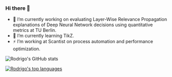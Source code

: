 ### Hi there 👋

- 🔭 I’m currently working on evaluating Layer-Wise Relevance Propagation explanations of Deep Neural Network decisions using quantitative metrics at TU Berlin.
- 🌱 I’m currently learning TikZ.
- ⚡ I’m working at Scantist on process automation and performance optimization.

![Rodrigo's GitHub stats](https://github-readme-stats.vercel.app/api?username=rodrigobdz&show_icons=true&count_private=true&theme=vue)

[![Rodrigo's top languages](https://github-readme-stats.vercel.app/api/top-langs/?username=rodrigobdz&hide=jupyter%20notebook&layout=compact)](https://github.com/rodrigobdz)

<!--
**rodrigobdz/rodrigobdz** is a ✨ _special_ ✨ repository because its `README.md` (this file) appears on your GitHub profile.

Here are some ideas to get you started:

- 🔭 I’m currently working on ...
- 🌱 I’m currently learning ...
- 👯 I’m looking to collaborate on ...
- 🤔 I’m looking for help with ...
- 💬 Ask me about ...
- 📫 How to reach me: ...
- 😄 Pronouns: ...
- ⚡ Fun fact: ...
-->
